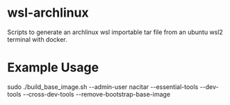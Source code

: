 # wsl-archlinux
Scripts to generate an archlinux wsl importable tar file from an ubuntu wsl2 terminal with docker.

# Example Usage
sudo ./build_base_image.sh --admin-user nacitar --essential-tools --dev-tools --cross-dev-tools --remove-bootstrap-base-image
